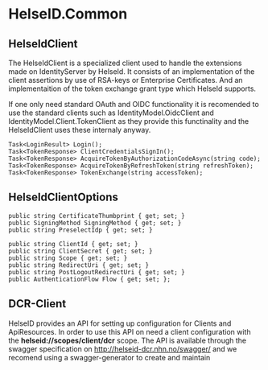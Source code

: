 # HelseID.Common

## HelseIdClient

The HelseIdClient is a specialized client used to handle the extensions made on IdentityServer by HelseId. It consists of an implementation of the client assertions by use of RSA-keys or Enterprise Certificates. And an implementaition of the token exchange grant type which HelseId supports. 

If one only need standard OAuth and OIDC functionality it is recomended to use the standard clients such as IdentityModel.OidcClient and IdentityModel.Client.TokenClient as they provide this functinality and the HelseIdClient uses these internaly anyway.

```CSharp
Task<LoginResult> Login();
Task<TokenResponse> ClientCredentialsSignIn();
Task<TokenResponse> AcquireTokenByAuthorizationCodeAsync(string code);
Task<TokenResponse> AcquireTokenByRefreshToken(string refreshToken);
Task<TokenResponse> TokenExchange(string accessToken);
```
## HelseIdClientOptions
```CSharp
public string CertificateThumbprint { get; set; }
public SigningMethod SigningMethod { get; set; }
public string PreselectIdp { get; set; }

public string ClientId { get; set; }
public string ClientSecret { get; set; }
public string Scope { get; set; }
public string RedirectUri { get; set; }
public string PostLogoutRedirectUri { get; set; }
public AuthenticationFlow Flow { get; set; };
```


## DCR-Client

HelseID provides an API for setting up configuration for Clients and ApiResources. In order to use this API on need a client configuration with the **helseid://scopes/client/dcr** scope. The API is available through the swagger specification on http://helseid-dcr.nhn.no/swagger/ and we recomend using a swagger-generator to create and maintain



##

